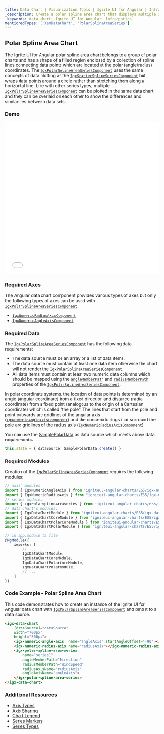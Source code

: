 ```yaml
---
title: Data Chart | Visualization Tools | Ignite UI for Angular | Infragistics | Polar Spline Area Chart
_description: Create a polar spline area chart that displays multiple instances of visual elements in the same plot area in order to create composite chart views.
_keywords: data chart, Ignite UI for Angular, Infragistics
mentionedTypes: ['XamDataChart', 'PolarSplineAreaSeries']
---
```


## Polar Spline Area Chart

The Ignite UI for Angular polar spline area chart belongs to a group of polar charts and has a shape of a filled region enclosed by a collection of spline lines connecting data points which are located at the polar (angle/radius) coordinates. The [`IgxPolarSplineAreaSeriesComponent`](/products/ignite-ui-angular/api/docs/typescript/latest/classes/igxpolarsplineareaseriescomponent.html) uses the same concepts of data plotting as the [`IgxScatterSplineSeriesComponent`](/products/ignite-ui-angular/api/docs/typescript/latest/classes/igxscattersplineseriescomponent.html) but wraps data points around a circle rather than stretching them along a horizontal line. Like with other series types, multiple [`IgxPolarSplineAreaSeriesComponent`](/products/ignite-ui-angular/api/docs/typescript/latest/classes/igxpolarsplineareaseriescomponent.html) can be plotted in the same data chart and they can be overlaid on each other to show the differences and similarities between data sets.

### Demo

<div class="sample-container loading" style="height: 500px">
    <iframe id="data-chart-type-polar-series-iframe" src='{environment:demosBaseUrl}/charts/data-chart-type-polar-spline-area-series' width="100%" height="100%" seamless frameBorder="0" onload="onXPlatSampleIframeContentLoaded(this);"></iframe>
</div>
<!-- <div>
    <button data-localize="stackblitz" disabled class="stackblitz-btn" data-iframe-id="data-chart-type-polar-series-iframe" data-demos-base-url="{environment:demosBaseUrl}">View on StackBlitz
    </button>
</div> -->

<div class="divider--half"></div>

### Required Axes

The Angular data chart component provides various types of axes but only the following types of axes can be used with [`IgxPolarSplineAreaSeriesComponent`](/products/ignite-ui-angular/api/docs/typescript/latest/classes/igxpolarsplineareaseriescomponent.html).

-   [`IgxNumericRadiusAxisComponent`](/products/ignite-ui-angular/api/docs/typescript/latest/classes/igxnumericradiusaxiscomponent.html)
-   [`IgxNumericAngleAxisComponent`](/products/ignite-ui-angular/api/docs/typescript/latest/classes/igxnumericangleaxiscomponent.html)

### Required Data

The [`IgxPolarSplineAreaSeriesComponent`](/products/ignite-ui-angular/api/docs/typescript/latest/classes/igxpolarsplineareaseriescomponent.html) has the following data requirements:

-   The data source must be an array or a list of data items.
-   The data source must contain at least one data item otherwise the chart will not render the [`IgxPolarSplineAreaSeriesComponent`](/products/ignite-ui-angular/api/docs/typescript/latest/classes/igxpolarsplineareaseriescomponent.html).
-   All data items must contain at least two numeric data columns which should be mapped using the [`angleMemberPath`](/products/ignite-ui-angular/api/docs/typescript/latest/classes/igxpolarbasecomponent.html#anglememberpath) and [`radiusMemberPath`](/products/ignite-ui-angular/api/docs/typescript/latest/classes/igxpolarbasecomponent.html#radiusmemberpath) properties of the [`IgxPolarSplineAreaSeriesComponent`](/products/ignite-ui-angular/api/docs/typescript/latest/classes/igxpolarsplineareaseriescomponent.html).

In polar coordinate systems, the location of data points is determined by an angle (angular coordinate) from a fixed direction and distance (radial coordinate) from a fixed point (analogous to the origin of a Cartesian coordinate) which is called "the pole". The lines that start from the pole and point outwards are gridlines of the angular axis ([`IgxNumericAngleAxisComponent`](/products/ignite-ui-angular/api/docs/typescript/latest/classes/igxnumericangleaxiscomponent.html)) and the concentric rings that surround the pole are gridlines of the radius axis ([`IgxNumericRadiusAxisComponent`](/products/ignite-ui-angular/api/docs/typescript/latest/classes/igxnumericradiusaxiscomponent.html))

You can use the [SamplePolarData](datachart_data_sources_polar.md) as data source which meets above data requirements.

```ts
this.state = { dataSource: SamplePolarData.create() }
```

### Required Modules

Creation of the [`IgxPolarSplineAreaSeriesComponent`](/products/ignite-ui-angular/api/docs/typescript/latest/classes/igxpolarsplineareaseriescomponent.html) requires the following modules:

```ts
// axis' modules:
import { IgxNumericAngleAxis } from "igniteui-angular-charts/ES5/igx-numeric-angle-axis";
import { IgxNumericRadiusAxis } from "igniteui-angular-charts/ES5/igx-numeric-radius-axis";
// series modules:
import { IgxPolarSplineAreaSeries } from "igniteui-angular-charts/ES5/igx-polar-spline-area-series";
// data chart's modules:
import { IgxDataChartModule } from "igniteui-angular-charts/ES5/igx-data-chart-module";
import { IgxDataChartCoreModule } from "igniteui-angular-charts/ES5/igx-data-chart-core-module";
import { IgxDataChartPolarCoreModule } from "igniteui-angular-charts/ES5/igx-data-chart-polar-core-module";
import { IgxDataChartPolarModule } from "igniteui-angular-charts/ES5/igx-data-chart-polar-module";

// in app.module.ts file
@NgModule({
    imports: [
        // ...
        IgxDataChartModule,
        IgxDataChartCoreModule,
        IgxDataChartPolarCoreModule,
        IgxDataChartPolarModule,
        // ...
    ]
})
```

### Code Example - Polar Spline Area Chart

This code demonstrates how to create an instance of the Ignite UI for Angular data chart with [`IgxPolarSplineAreaSeriesComponent`](/products/ignite-ui-angular/api/docs/typescript/latest/classes/igxpolarsplineareaseriescomponent.html) and bind it to a data source.

```html
<igx-data-chart
    [dataSource]="dataSource"
    width="700px"
    height="500px">
    <igx-numeric-angle-axis  name="angleAxis" startAngleOffset="-90"></igx-numeric-angle-axis>
    <igx-numeric-radius-axis name="radiusAxis"></igx-numeric-radius-axis>
    <igx-polar-spline-area-series
        name="series1"
        angleMemberPath="Direction"
        radiusMemberPath="WindSpeed"
        radiusAxisName="radiusAxis"
        angleAxisName="angleAxis">
    </igx-polar-spline-area-series>
</igx-data-chart>
```

### Additional Resources

-   [Axis Types](datachart_axis_types.md)
-   [Axis Sharing](datachart_axis_sharing.md)
-   [Chart Legend](datachart_chart_legends.md)
-   [Series Markers](datachart_series_markers.md)
-   [Series Types](datachart_series_types.md)
